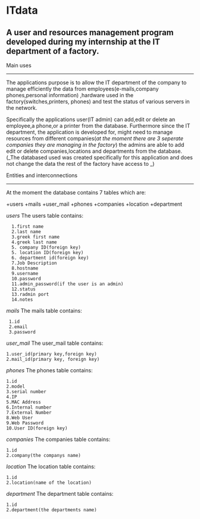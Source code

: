 # ITdata

## A user and resources management program developed during my internship at the IT department of a factory.



Main uses
___ 
 
The applications purpose is to allow the IT department of the company to manage efficiently the data from employees(e-mails,company phones,personal information)
,hardware used in the factory(switches,printers, phones) and test the status of various servers in the network.

Specifically the applications user(IT admin) can add,edit or delete an employee,a phone,or a printer from the database. Furthermore since the IT department, the application is developed for, might need to manage resources from different companies(*at the moment there are 3 seperate companies they are managing in the factory*) the admins are able to add edit or delete companies,locations and departments from the database.(_The databased used was created specifically for this application and does not change the data the rest of the factory have access to _)

Entities and interconnections
___

At the moment the database contains 7 tables which are: 

+users
+mails
+user_mail
+phones
+companies
+location
+department

*users*
The users table contains: 

      1.first name
      2.last name
      3.greek first name
      4.greek last name
      5. company ID(foreign key) 
      5. location ID(foreign key) 
      6. department id(foreign key)
      7.Job Description
      8.hostname
      9.username
      10.password
      11.admin_password(if the user is an admin)
      12.status
      13.radmin port
      14.notes
      
*mails*
The mails table contains:

     1.id
     2.email
     3.password
      

*user_mail*
The user_mail table contains:

    1.user_id(primary key,foreign key)
    2.mail_id(primary key, foreign key)
    

*phones*
The phones table contains:


    1.id
    2.model
    3.serial number
    4.IP
    5.MAC Address
    6.Internal number
    7.External Number
    8.Web User
    9.Web Password
    10.User ID(foreign key)
    
    
*companies*
The companies table contains:

    1.id
    2.company(the companys name)
    

*location*
The location table contains:

    1.id
    2.location(name of the location) 
    
*department*
The department table contains:
    
    
    1.id
    2.department(the departments name)

